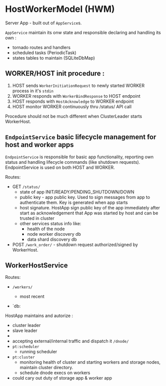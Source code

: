 # HostWorkerModel (HWM)

Server App - built out of `AppService`s.

`AppService` maintain its onw state and responsible declaring and handling its own :
  * tornado routes and handlers
  * scheduled tasks (PeriodicTask)
  * states tables to maintain (SQLiteDbMap)

## WORKER/HOST init procedure :

   1. HOST sends `WorkerInitiationRequest` to newly started WORKER
      process in it's `stdin`
   2. WORKER responds with `WorkerBindResponse` to HOST endpoint
   3. HOST responds with `HostAcknowledge` to WORKER endpoint
   4. HOST monitor WORKER continuously thru /status/ API call

Procedure should not be much different when ClusterLeader starts WorkerHost.

## `EndpointService` basic lifecycle management for host and worker apps

`EndpointService` is responsible for basic app functionality, reporting own status and handling lifecycle commands (like shutdown requests). EndpointService is used on both HOST and WORKER.

Routes:
  * GET `/status/`
    * state of app INIT/READY/PENDING_SHUTDOWN/DOWN
    * public key - app public key. Used to sign messages from app to authenticate them. Key is generated when app starts
    * host signature. HostApp sign public key of the app immediately after start as acknowledgement that App was started by host and can be trusted in cluster
    * other services status info like:
      * health of the node
      * node worker discovery db
      * data shard discovery db
  * POST `/work_order/` - shutdown request authorized/signed by WorkerHost.

## WorkerHostService
Routes:

  * `/workers/`
    * most recent

* `db:

HostApp maintains and autorize : 
  * cluster leader 
  * slave leader
  * 
* accepting external/internal traffic and dispatch it `/dnode/`
* `pt:scheduler`
  * running scheduler
* `pt:cluster`
  * monitoring health of cluster and starting workers and storage nodes, maintain cluster directory.
  * schedule dnode execs on workers
* could cary out duty of storage app & worker app

 